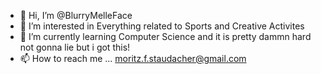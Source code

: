 - 👋 Hi, I’m @BlurryMelleFace
- 👀 I’m interested in Everything related to Sports and Creative Activites  
- 🌱 I’m currently learning Computer Science and it is pretty dammn hard not gonna lie but i got this!
- 📫 How to reach me ... moritz.f.staudacher@gmail.com  

